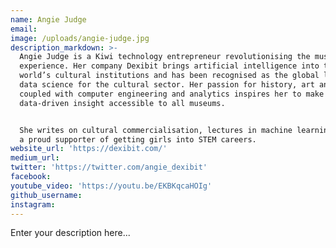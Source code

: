 ```yaml
---
name: Angie Judge
email:
image: /uploads/angie-judge.jpg
description_markdown: >-
  Angie Judge is a Kiwi technology entrepreneur revolutionising the museum
  experience. Her company Dexibit brings artificial intelligence into the
  world’s cultural institutions and has been recognised as the global leader in
  data science for the cultural sector. Her passion for history, art and science
  coupled with computer engineering and analytics inspires her to make
  data-driven insight accessible to all museums.


  She writes on cultural commercialisation, lectures in machine learning and is
  a proud supporter of getting girls into STEM careers.
website_url: 'https://dexibit.com/'
medium_url:
twitter: 'https://twitter.com/angie_dexibit'
facebook:
youtube_video: 'https://youtu.be/EKBKqcaHOIg'
github_username:
instagram:
---
```


Enter your description here...
